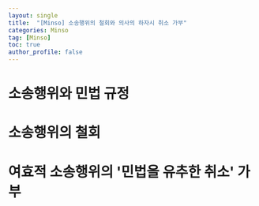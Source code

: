 ```yaml
---
layout: single
title:  "[Minso] 소송행위의 철회와 의사의 하자시 취소 가부"
categories: Minso
tag: [Minso]
toc: true
author_profile: false
---
```


# 소송행위와 민법 규정

# 소송행위의 철회

# 여효적 소송행위의 '민법을 유추한 취소' 가부
